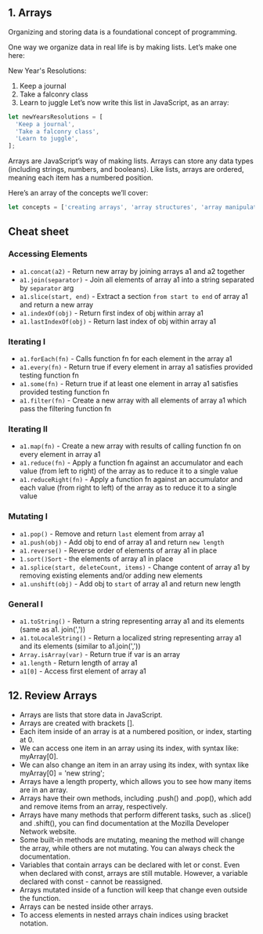 ## 1. Arrays

Organizing and storing data is a foundational concept of programming.

One way we organize data in real life is by making lists. Let’s make one here:

New Year's Resolutions:

1. Keep a journal
2. Take a falconry class
3. Learn to juggle
   Let’s now write this list in JavaScript, as an array:

```javascript
let newYearsResolutions = [
  'Keep a journal',
  'Take a falconry class',
  'Learn to juggle',
];
```

Arrays are JavaScript’s way of making lists. Arrays can store any data types (including strings, numbers, and booleans). Like lists, arrays are ordered, meaning each item has a numbered position.

Here’s an array of the concepts we’ll cover:

```javascript
let concepts = ['creating arrays', 'array structures', 'array manipulation'];
```

## Cheat sheet

### Accessing Elements

- `a1.concat(a2)` - Return new array by joining arrays a1 and a2 together
- `a1.join(separator)` - Join all elements of array a1 into a string separated by `separator` arg
- `a1.slice(start, end)` - Extract a section `from start to end` of array a1 and return a new array
- `a1.indexOf(obj)` - Return first index of obj within array a1
- `a1.lastIndexOf(obj)` - Return last index of obj within array a1

### Iterating I

- `a1.forEach(fn)` - Calls function fn for each element in the array a1
- `a1.every(fn)` - Return true if every element in array a1 satisfies provided testing function fn
- `a1.some(fn)` - Return true if at least one element in array a1 satisfies provided testing function fn
- `a1.filter(fn)` - Create a new array with all elements of array a1 which pass the filtering function fn

### Iterating II

- `a1.map(fn)` - Create a new array with results of calling function fn on every element in array a1
- `a1.reduce(fn)` - Apply a function fn against an accumulator and each value (from left to right) of the array as to reduce it to a single value
- `a1.reduceRight(fn)` - Apply a function fn against an accumulator and each value (from right to left) of the array as to reduce it to a single value

### Mutating I

- `a1.pop()` - Remove and return `last` element from array a1
- `a1.push(obj)` - Add obj to end of array a1 and return `new length`
- `a1.reverse()` - Reverse order of elements of array a1 in place
- `1.sort()Sort` - the elements of array a1 in place
- `a1.splice(start, deleteCount, items)` - Change content of array a1 by removing existing elements and/or adding new elements
- `a1.unshift(obj)` - Add obj to `start` of array a1 and return new length

### General I

- `a1.toString()` - Return a string representing array a1 and its elements (same as a1. join(','))
- `a1.toLocaleString()` - Return a localized string representing array a1 and its elements (similar to a1.join(','))
- `Array.isArray(var)` - Return true if var is an array
- `a1.length` - Return length of array a1
- `a1[0]` - Access first element of array a1

## 12. Review Arrays

- Arrays are lists that store data in JavaScript.
- Arrays are created with brackets [].
- Each item inside of an array is at a numbered position, or index, starting at 0.
- We can access one item in an array using its index, with syntax like: myArray[0].
- We can also change an item in an array using its index, with syntax like myArray[0] = 'new string';
- Arrays have a length property, which allows you to see how many items are in an array.
- Arrays have their own methods, including .push() and .pop(), which add and remove items from an array, respectively.
- Arrays have many methods that perform different tasks, such as .slice() and .shift(), you can find documentation at the Mozilla Developer Network website.
- Some built-in methods are mutating, meaning the method will change the array, while others are not mutating. You can always check the documentation.
- Variables that contain arrays can be declared with let or const. Even when declared with const, arrays are still mutable. However, a variable declared with const - cannot be reassigned.
- Arrays mutated inside of a function will keep that change even outside the function.
- Arrays can be nested inside other arrays.
- To access elements in nested arrays chain indices using bracket notation.
